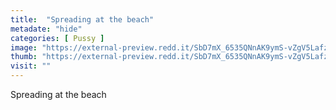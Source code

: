 ```yaml
---
title:  "Spreading at the beach"
metadate: "hide"
categories: [ Pussy ]
image: "https://external-preview.redd.it/SbD7mX_6535QNnAK9ymS-vZgV5LafzQxDwIKLEoZ8Kw.jpg?auto=webp&s=a1316204655ffebf447080cb3c48a850ab1926b2"
thumb: "https://external-preview.redd.it/SbD7mX_6535QNnAK9ymS-vZgV5LafzQxDwIKLEoZ8Kw.jpg?width=320&crop=smart&auto=webp&s=771b11546ab0b6971410d2e0bc8ae71274a3858c"
visit: ""
---
```

Spreading at the beach
